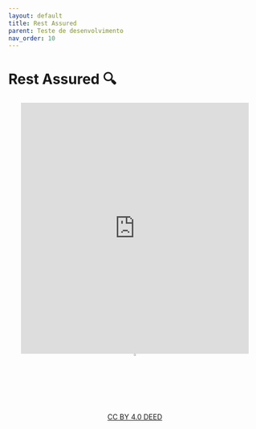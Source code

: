 ```yaml
---
layout: default
title: Rest Assured
parent: Teste de desenvolvimento
nav_order: 10
---
```


# Rest Assured 🔍

<center>
<iframe src="https://vvs.rpmhub.dev/componente/slides/index.html#/"
    title="Rest Assured" width="90%" height="500" style="border:none;"></iframe>
</center>

<center>
<a href="https://rpmhub.dev" target="blanck"><img src="../imgs/logo.png" alt="Rodrigo Prestes Machado" width="3%" height="3%" border=0 style="border:0; text-decoration:none; outline:none"></a><br/>
<a rel="license" href="http://creativecommons.org/licenses/by/4.0/">CC BY 4.0 DEED</a>
</center>
